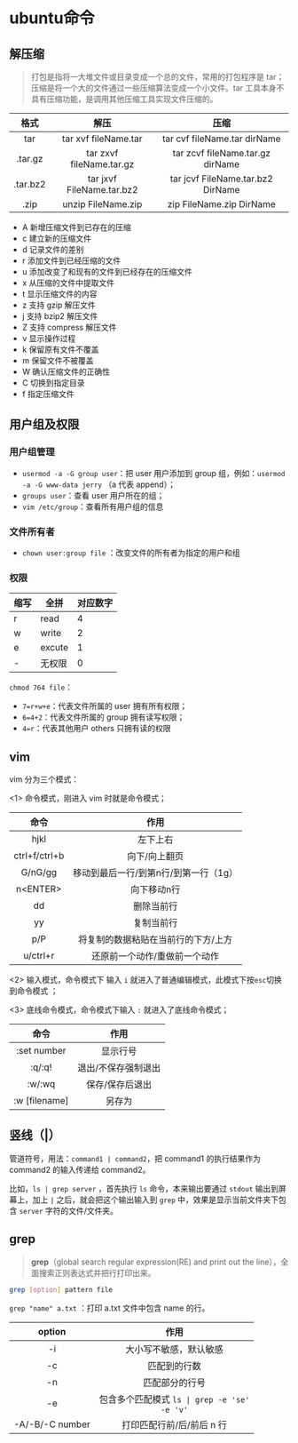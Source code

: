 # ubuntu命令

## 解压缩

> 打包是指将一大堆文件或目录变成一个总的文件，常用的打包程序是 tar；压缩是将一个大的文件通过一些压缩算法变成一个小文件。tar 工具本身不具有压缩功能，是调用其他压缩工具实现文件压缩的。

|   格式   |           解压            |               压缩                |
| :------: | :-----------------------: | :-------------------------------: |
|   tar    |   tar xvf fileName.tar    |   tar cvf fileName.tar dirName    |
| .tar.gz  | tar zxvf fileName.tar.gz  | tar zcvf fileName.tar.gz dirName  |
| .tar.bz2 | tar jxvf FileName.tar.bz2 | tar jcvf FileName.tar.bz2 DirName |
|   .zip   |    unzip FileName.zip     |     zip FileName.zip DirName      |

- A 新增压缩文件到已存在的压缩
- c 建立新的压缩文件
- d 记录文件的差别
- r 添加文件到已经压缩的文件
- u 添加改变了和现有的文件到已经存在的压缩文件
- x 从压缩的文件中提取文件
- t 显示压缩文件的内容
- z 支持 gzip 解压文件
- j 支持 bzip2 解压文件
- Z 支持 compress 解压文件
- v 显示操作过程
- k 保留原有文件不覆盖
- m 保留文件不被覆盖
- W 确认压缩文件的正确性
- C 切换到指定目录
- f 指定压缩文件

## 用户组及权限

### 用户组管理

- `usermod -a -G group user`：把 user 用户添加到 group 组，例如：`usermod -a -G www-data jerry` （a 代表 append）；
- `groups user`：查看 user 用户所在的组；
- `vim /etc/group`：查看所有用户组的信息

### 文件所有者

- `chown user:group file` ：改变文件的所有者为指定的用户和组

### 权限

| 缩写 | 全拼   | 对应数字 |
| ---- | ------ | -------- |
| r    | read   | 4        |
| w    | write  | 2        |
| e    | excute | 1        |
| -    | 无权限 | 0        |

`chmod 764 file`：

- `7=r+w+e`：代表文件所属的 user 拥有所有权限；
- `6=4+2`：代表文件所属的 group 拥有读写权限；
- `4=r`：代表其他用户 others 只拥有读的权限



## vim

 vim 分为三个模式：

\<1> 命令模式，刚进入 vim 时就是命令模式；

|     命令      |                 作用                  |
| :-----------: | :-----------------------------------: |
|     hjkl      |               左下上右                |
| ctrl+f/ctrl+b |             向下/向上翻页             |
|    G/nG/gg    | 移动到最后一行/到第n行/到第一行（1g） |
|  n\<ENTER\>   |              向下移动n行              |
|      dd       |              删除当前行               |
|      yy       |              复制当前行               |
|      p/P      |  将复制的数据粘贴在当前行的下方/上方  |
|   u/ctrl+r    |     还原前一个动作/重做前一个动作     |

\<2> 输入模式，命令模式下 输入 `i` 就进入了普通编辑模式，此模式下按`esc`切换到命令模式 ；

\<3> 底线命令模式，命令模式下输入 `:` 就进入了底线命令模式；

|     命令      |        作用         |
| :-----------: | :-----------------: |
|  :set number  |      显示行号       |
|    :q/:q!     | 退出/不保存强制退出 |
|    :w/:wq     |   保存/保存后退出   |
| :w [filename] |       另存为        |


## 竖线（|）

管道符号，用法：`command1 | command2`，把 command1 的执行结果作为 command2 的输入传递给 command2。

比如，`ls | grep server` ，首先执行 `ls` 命令，本来输出要通过 `stdout` 输出到屏幕上，加上 `|` 之后，就会把这个输出输入到 `grep` 中，效果是显示当前文件夹下包含 `server` 字符的文件/文件夹。

## grep

> **grep**（global search regular expression(RE) and print out the line），全面搜索正则表达式并把行打印出来。

```bash
grep [option] pattern file
```

`grep "name" a.txt` ：打印 a.txt 文件中包含 name 的行。 

|     option      |                     作用                     |
| :-------------: | :------------------------------------------: |
|       -i        |            大小写不敏感，默认敏感            |
|       -c        |                 匹配到的行数                 |
|       -n        |                匹配部分的行号                |
|       -e        | 包含多个匹配模式  <code>ls &#124;  grep -e 'se' -e 'v'</code> |
| -A/-B/-C number |          打印匹配行前/后/前后 n 行           |

